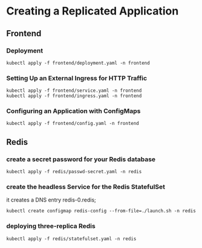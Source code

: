 
# Creating a Replicated Application

## Frontend

### Deployment

``` 
kubectl apply -f frontend/deployment.yaml -n frontend
```

### Setting Up an External Ingress for HTTP Traffic

``` 
kubectl apply -f frontend/service.yaml -n frontend
kubectl apply -f frontend/ingress.yaml -n frontend
```

### Configuring an Application with ConfigMaps

``` 
kubectl apply -f frontend/config.yaml -n frontend
```


## Redis

### create a secret password for your Redis database

``` 
kubectl apply -f redis/passwd-secret.yaml -n redis
```


### create the headless Service for the Redis StatefulSet

it creates a DNS entry redis-0.redis;

``` 
kubectl create configmap redis-config --from-file=./launch.sh -n redis
```

### deploying three-replica Redis 

``` 
kubectl apply -f redis/statefulset.yaml -n redis
```